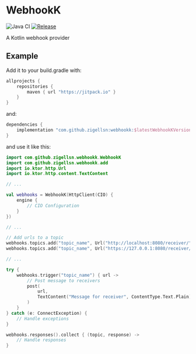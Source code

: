 # WebhookK

![Java CI](https://github.com/zigellsn/WebhookK/workflows/Java%20CI/badge.svg) 
[![Release](https://jitpack.io/v/zigellsn/WebhookK.svg)](https://jitpack.io/#zigellsn/WebhookK)

A Kotlin webhook provider

## Example

Add it to your build.gradle with:
```gradle
allprojects {
    repositories {
        maven { url "https://jitpack.io" }
    }
}
```
and:
```gradle
dependencies {
    implementation "com.github.zigellsn:webhookk:$latestWebhookKVersion"
}
```

and use it like this:
```Kotlin
import com.github.zigellsn.webhookk.WebhookK
import com.github.zigellsn.webhookk.add
import io.ktor.http.Url
import io.ktor.http.content.TextContent

// ...

val webhooks = WebhookK(HttpClient(CIO) {
    engine {
        // CIO Configuration
    }
})

// ...

// Add urls to a topic
webhooks.topics.add("topic_name", Url("http://localhost:8080/receiver/"))
webhooks.topics.add("topic_name", Url("https://127.0.0.1:8080/receiver/"))

// ...

try {
    webhooks.trigger("topic_name") { url ->
        // Post message to receivers
        post(
            url,
            TextContent("Message for receiver", ContentType.Text.Plain)
        )
    }
} catch (e: ConnectException) {
    // Handle exceptions
}    

webhooks.responses().collect { (topic, response) -> 
    // Handle responses
}
```